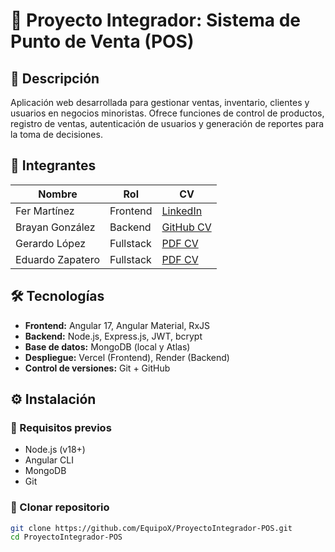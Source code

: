 # 🚀 Proyecto Integrador: Sistema de Punto de Venta (POS)

## 📝 Descripción

Aplicación web desarrollada para gestionar ventas, inventario, clientes y usuarios en negocios minoristas. Ofrece funciones de control de productos, registro de ventas, autenticación de usuarios y generación de reportes para la toma de decisiones.

## 👥 Integrantes

| Nombre            | Rol        | CV |
|-------------------|------------|----|
| Fer Martínez      | Frontend   | [LinkedIn](https://ferfoess.github.io/web/) |
| Brayan González   | Backend    | [GitHub CV](https://brayan7273.github.io/cv-online/) |
| Gerardo López     | Fullstack  | [PDF CV](/docs/cv_gerardolopez.pdf) |
| Eduardo Zapatero     | Fullstack  | [PDF CV](https://antoni061.github.io/curriculum/) |


## 🛠 Tecnologías

- **Frontend:** Angular 17, Angular Material, RxJS
- **Backend:** Node.js, Express.js, JWT, bcrypt
- **Base de datos:** MongoDB (local y Atlas)
- **Despliegue:** Vercel (Frontend), Render (Backend)
- **Control de versiones:** Git + GitHub

## ⚙️ Instalación

### 🔧 Requisitos previos

- Node.js (v18+)
- Angular CLI
- MongoDB
- Git

### 🚀 Clonar repositorio

```bash
git clone https://github.com/EquipoX/ProyectoIntegrador-POS.git
cd ProyectoIntegrador-POS
